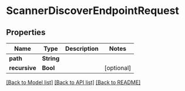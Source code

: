 # ScannerDiscoverEndpointRequest

## Properties

Name | Type | Description | Notes
------------ | ------------- | ------------- | -------------
**path** | **String** |  | 
**recursive** | **Bool** |  | [optional] 

[[Back to Model list]](../#documentation-for-models) [[Back to API list]](../#documentation-for-api-endpoints) [[Back to README]](../)


